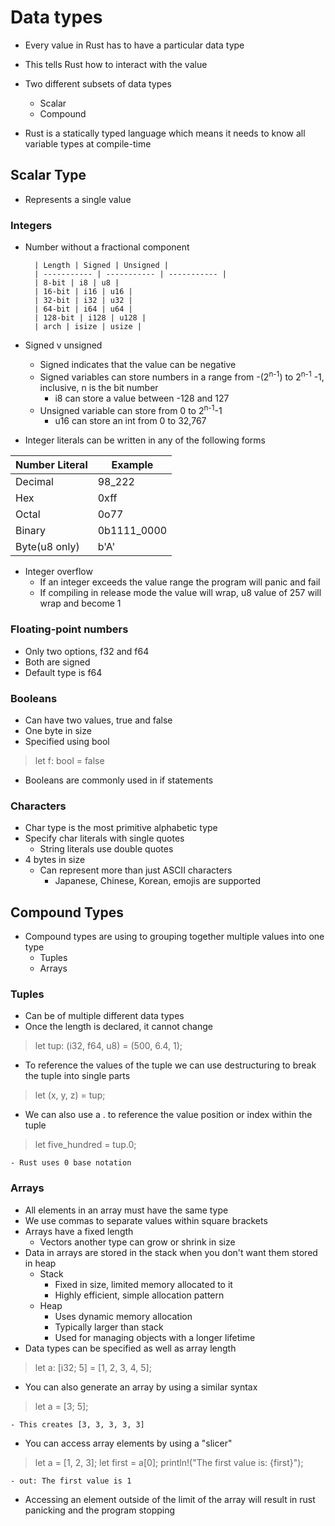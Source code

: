 # Data types
- Every value in Rust has to have a particular data type
- This tells Rust how to interact with the value
- Two different subsets of data types
    - Scalar
    - Compound

- Rust is a statically typed language which means it needs to know all variable types at compile-time

## Scalar Type
- Represents a single value

### Integers
- Number without a fractional component

        | Length | Signed | Unsigned |
        | ----------- | ----------- | ----------- |
        | 8-bit | i8 | u8 |
        | 16-bit | i16 | u16 |
        | 32-bit | i32 | u32 |
        | 64-bit | i64 | u64 |
        | 128-bit | i128 | u128 |
        | arch | isize | usize |
- Signed v unsigned
    - Signed indicates that the value can be negative
    - Signed variables can store numbers in a range from -(2<sup>n-1</sup>) to 2<sup>n-1</sup> -1, inclusive, n is the bit number
        - i8 can store a value between -128 and 127
    - Unsigned variable can store from 0 to 2<sup>n-1</sup>-1
        - u16 can store an int from 0 to 32,767
- Integer literals can be written in any of the following forms

| Number Literal | Example
| ----------- | ----------- |
| Decimal | 98_222 | 
| Hex | 0xff | 
| Octal | 0o77 |
| Binary | 0b1111_0000 |
| Byte(u8 only) | b'A' |
- Integer overflow
    - If an integer exceeds the value range the program will panic and fail
    - If compiling in release mode the value will wrap, u8 value of 257 will wrap and become 1
### Floating-point numbers
- Only two options, f32 and f64
- Both are signed
- Default type is f64 
### Booleans
- Can have two values, true and false
- One byte in size
- Specified using bool
> let f: bool = false
- Booleans are commonly used in if statements
### Characters
- Char type is the most primitive alphabetic type
- Specify char literals with single quotes
    - String literals use double quotes
- 4 bytes in size
    - Can represent more than just ASCII characters
        - Japanese, Chinese, Korean, emojis are supported
## Compound Types
- Compound types are using to grouping together multiple values into one type
    - Tuples
    - Arrays
### Tuples
- Can be of multiple different data types
- Once the length is declared, it cannot change
> let tup: (i32, f64, u8) = (500, 6.4, 1);
- To reference the values of the tuple we can use destructuring to break the tuple into single parts 
> let (x, y, z) = tup;
- We can also use a . to reference the value position or index within the tuple
> let five_hundred = tup.0;  

    - Rust uses 0 base notation
### Arrays
- All elements in an array must have the same type
- We use commas to separate values within square brackets
- Arrays have a fixed length
    - Vectors another type can grow or shrink in size
- Data in arrays are stored in the stack when you don't want them stored in heap
    - Stack
        - Fixed in size, limited memory allocated to it
        - Highly efficient, simple allocation pattern
    - Heap
        - Uses dynamic memory allocation
        - Typically larger than stack
        - Used for managing objects with a longer lifetime
- Data types can be specified as well as array length
> let a: [i32; 5] = [1, 2, 3, 4, 5];
- You can also generate an array by using a similar syntax
> let a = [3; 5];  

    - This creates [3, 3, 3, 3, 3]
- You can access array elements by using a "slicer"
> let a = [1, 2, 3];
> let first = a[0];
> println!("The first value is: {first}");
    
    - out: The first value is 1

- Accessing an element outside of the limit of the array will result in rust panicking and the program stopping